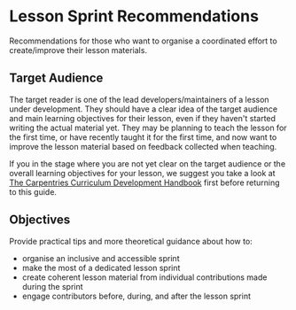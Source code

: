 # Lesson Sprint Recommendations

Recommendations for those who want to organise a coordinated effort to create/improve their lesson materials.

## Target Audience

The target reader is one of the lead developers/maintainers of a lesson under development. 
They should have a clear idea of the target audience and main learning objectives for their lesson, 
even if they haven't started writing the actual material yet.
They may be planning to teach the lesson for the first time, 
or have recently taught it for the first time, 
and now want to improve the lesson material based on feedback collected when teaching.

If you in the stage where you are not yet clear on the target audience or the overall learning objectives for your lesson, we suggest you take a look at [The Carpentries Curriculum Development Handbook](https://cdh.carpentries.org/) first before returning to this guide. 

## Objectives

Provide practical tips and more theoretical guidance about how to:

- organise an inclusive and accessible sprint
- make the most of a dedicated lesson sprint
- create coherent lesson material from individual contributions made during the sprint
- engage contributors before, during, and after the lesson sprint

